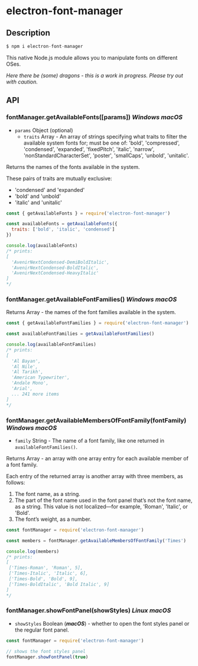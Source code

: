 # electron-font-manager

## Description

```js
$ npm i electron-font-manager
```

This native Node.js module allows you to manipulate fonts on different OSes.

*Here there be (some) dragons - this is a work in progress. Please try out with caution.*

## API

### fontManager.getAvailableFonts([params]) **_Windows_ _macOS_**

* `params` Object (optional)
  * `traits` Array<String> - An array of strings specifying what traits to filter the available system fonts for; must be one of: 'bold', 'compressed', 'condensed', 'expanded', 'fixedPitch', 'italic', 'narrow', 'nonStandardCharacterSet', 'poster', 'smallCaps', 'unbold', 'unitalic'.

Returns the names of the fonts available in the system.

These pairs of traits are mutually exclusive:
* 'condensed' and 'expanded'
* 'bold' and 'unbold'
* 'italic' and 'unitalic'

```js
const { getAvailableFonts } = require('electron-font-manager')

const availableFonts = getAvailableFonts({
  traits: ['bold', 'italic', 'condensed']
})

console.log(availableFonts)
/* prints:
[
  'AvenirNextCondensed-DemiBoldItalic',
  'AvenirNextCondensed-BoldItalic',
  'AvenirNextCondensed-HeavyItalic'
]
*/
```

### fontManager.getAvailableFontFamilies() **_Windows_ _macOS_**

Returns Array<String> - the names of the font families available in the system.

```js
const { getAvailableFontFamilies } = require('electron-font-manager')

const availableFontFamilies = getAvailableFontFamilies()

console.log(availableFontFamilies)
/* prints:
[
  'Al Bayan',
  'Al Nile',
  'Al Tarikh',
  'American Typewriter',
  'Andale Mono',
  'Arial',
  ... 241 more items
]
*/
```

### fontManager.getAvailableMembersOfFontFamily(fontFamily) **_Windows_ _macOS_**

* `family` String - The name of a font family, like one returned in `availableFontFamilies()`.

Returns Array<Array> - an array with one array entry for each available member of a font family.

Each entry of the returned array is another array with three members, as follows:

1. The font name, as a string.
2. The part of the font name used in the font panel that’s not the font name, as a string. This value is not localized—for example, 'Roman', 'Italic', or 'Bold'.
2. The font’s weight, as a number.

```js
const fontManager = require('electron-font-manager')

const members = fontManager.getAvailableMembersOfFontFamily('Times')

console.log(members)
/* prints:
[
 ['Times-Roman', 'Roman', 5],
 ['Times-Italic', 'Italic', 6],
 ['Times-Bold', 'Bold', 9],
 ['Times-BoldItalic', 'Bold Italic', 9]
]
*/
```

### fontManager.showFontPanel(showStyles) **_Linux_ _macOS_**

* `showStyles` Boolean (**_macOS_**) - whether to open the font styles panel or the regular font panel.

```js
const fontManager = require('electron-font-manager')

// shows the font styles panel
fontManager.showFontPanel(true)
```
